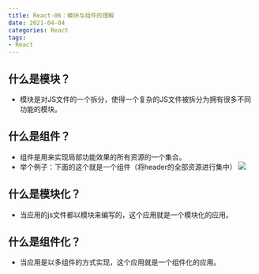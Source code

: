 ```yaml
---
title: React-06：模块与组件的理解
date: 2021-04-04
categories: React
tags: 
- React
---
```

## 什么是模块？
* 模块是对JS文件的一个拆分，使得一个复杂的JS文件被拆分为拥有很多不同功能的模块。

## 什么是组件？
* 组件是用来实现局部功能效果的所有资源的一个集合。
* 举个例子：下面的这个就是一个组件（将header的全部资源进行集中）
![](https://img-blog.csdnimg.cn/img_convert/c6acc24caa84e1b7a041527f506277a4.png)

## 什么是模块化？
* 当应用的js文件都以模块来编写的，这个应用就是一个模块化的应用。

## 什么是组件化？
* 当应用是以多组件的方式实现，这个应用就是一个组件化的应用。

